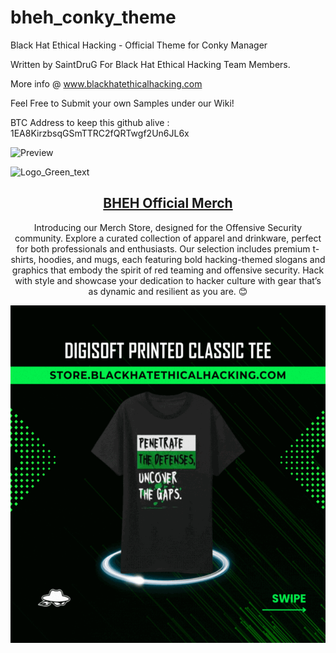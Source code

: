 

# bheh_conky_theme
Black Hat Ethical Hacking - Official Theme for Conky Manager 

Written by SaintDruG For Black Hat Ethical Hacking Team Members.

More info @ www.blackhatethicalhacking.com

Feel Free to Submit your own Samples under our Wiki!

BTC Address to keep this github alive : 1EA8KirzbsqGSmTTRC2fQRTwgf2Un6JL6x

![Preview](https://github.com/blackhatethicalhacking/bheh_conky_theme/blob/master/Bheh_theme.png)


![Logo_Green_text](https://user-images.githubusercontent.com/13942386/233072976-6beb6c6e-3308-4cd1-8f38-73e4be79b906.png)

<h2 align="center">
  <a href="https://store.blackhatethicalhacking.com/" target="_blank">BHEH Official Merch</a>
</h2>

<p align="center">
Introducing our Merch Store, designed for the Offensive Security community. Explore a curated collection of apparel and drinkware, perfect for both professionals and enthusiasts. Our selection includes premium t-shirts, hoodies, and mugs, each featuring bold hacking-themed slogans and graphics that embody the spirit of red teaming and offensive security. 
Hack with style and showcase your dedication to hacker culture with gear that’s as dynamic and resilient as you are. 😊
</p>

<p align="center">

<img src="https://github.com/blackhatethicalhacking/blackhatethicalhacking/blob/main/Merch_Promo.gif" width="540px" height="540">
  </p>

